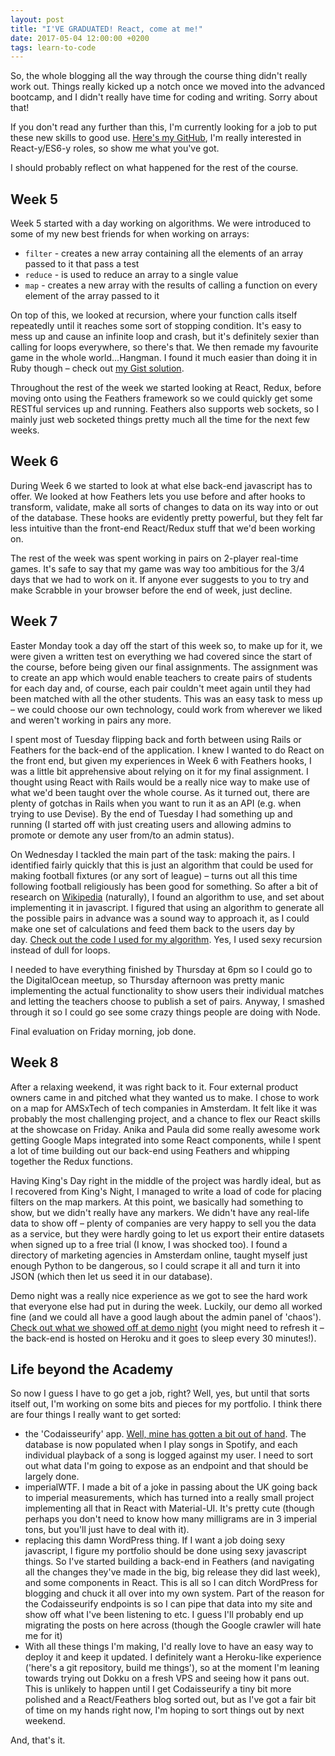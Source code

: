 ```yaml
---
layout: post
title: "I'VE GRADUATED! React, come at me!"
date: 2017-05-04 12:00:00 +0200
tags: learn-to-code
---
```


So, the whole blogging all the way through the course thing didn't really work out. Things really kicked up a notch once we moved into the advanced bootcamp, and I didn't really have time for coding and writing. Sorry about that!

If you don't read any further than this, I'm currently looking for a job to put these new skills to good use. [Here's my GitHub](https://github.com/leefreemanxyz), I'm really interested in React-y/ES6-y roles, so show me what you've got.

<!--more-->

I should probably reflect on what happened for the rest of the course.

## Week 5

Week 5 started with a day working on algorithms. We were introduced to some of my new best friends for when working on arrays:

- `filter` - creates a new array containing all the elements of an array passed to it that pass a test
- `reduce` - is used to reduce an array to a single value
- `map` - creates a new array with the results of calling a function on every element of the array passed to it

On top of this, we looked at recursion, where your function calls itself repeatedly until it reaches some sort of stopping condition. It's easy to mess up and cause an infinite loop and crash, but it's definitely sexier than calling for loops everywhere, so there's that. We then remade my favourite game in the whole world...Hangman. I found it much easier than doing it in Ruby though – check out [my Gist solution](https://gist.github.com/leefreemanxyz/9b62ae2b0cf469c7f0f3adcd469ecbf7).

Throughout the rest of the week we started looking at React, Redux, before moving onto using the Feathers framework so we could quickly get some RESTful services up and running. Feathers also supports web sockets, so I mainly just web socketed things pretty much all the time for the next few weeks.

## Week 6

During Week 6 we started to look at what else back-end javascript has to offer. We looked at how Feathers lets you use before and after hooks to transform, validate, make all sorts of changes to data on its way into or out of the database. These hooks are evidently pretty powerful, but they felt far less intuitive than the front-end React/Redux stuff that we'd been working on.

The rest of the week was spent working in pairs on 2-player real-time games. It's safe to say that my game was way too ambitious for the 3/4 days that we had to work on it. If anyone ever suggests to you to try and make Scrabble in your browser before the end of week, just decline.

## Week 7

Easter Monday took a day off the start of this week so, to make up for it, we were given a written test on everything we had covered since the start of the course, before being given our final assignments. The assignment was to create an app which would enable teachers to create pairs of students for each day and, of course, each pair couldn't meet again until they had been matched with all the other students. This was an easy task to mess up – we could choose our own technology, could work from wherever we liked and weren't working in pairs any more.

I spent most of Tuesday flipping back and forth between using Rails or Feathers for the back-end of the application. I knew I wanted to do React on the front end, but given my experiences in Week 6 with Feathers hooks, I was a little bit apprehensive about relying on it for my final assignment. I thought using React with Rails would be a really nice way to make use of what we'd been taught over the whole course. As it turned out, there are plenty of gotchas in Rails when you want to run it as an API (e.g. when trying to use Devise). By the end of Tuesday I had something up and running (I started off with just creating users and allowing admins to promote or demote any user from/to an admin status).

On Wednesday I tackled the main part of the task: making the pairs. I identified fairly quickly that this is just an algorithm that could be used for making football fixtures (or any sort of league) – turns out all this time following football religiously has been good for something. So after a bit of research on [Wikipedia](https://en.wikipedia.org/wiki/Round-robin_tournament) (naturally), I found an algorithm to use, and set about implementing it in javascript. I figured that using an algorithm to generate all the possible pairs in advance was a sound way to approach it, as I could make one set of calculations and feed them back to the users day by day. [Check out the code I used for my algorithm](https://github.com/leefreemanxyz/fym-react/blob/master/src/actions/pairs/generatePairs.js). Yes, I used sexy recursion instead of dull for loops.

I needed to have everything finished by Thursday at 6pm so I could go to the DigitalOcean meetup, so Thursday afternoon was pretty manic implementing the actual functionality to show users their individual matches and letting the teachers choose to publish a set of pairs. Anyway, I smashed through it so I could go see some crazy things people are doing with Node.

Final evaluation on Friday morning, job done.

## Week 8

After a relaxing weekend, it was right back to it. Four external product owners came in and pitched what they wanted us to make. I chose to work on a map for AMSxTech of tech companies in Amsterdam. It felt like it was probably the most challenging project, and a chance to flex our React skills at the showcase on Friday. Anika and Paula did some really awesome work getting Google Maps integrated into some React components, while I spent a lot of time building out our back-end using Feathers and whipping together the Redux functions.

Having King's Day right in the middle of the project was hardly ideal, but as I recovered from King's Night, I managed to write a load of code for placing filters on the map markers. At this point, we basically had something to show, but we didn't really have any markers. We didn't have any real-life data to show off – plenty of companies are very happy to sell you the data as a service, but they were hardly going to let us export their entire datasets when signed up to a free trial (I know, I was shocked too). I found a directory of marketing agencies in Amsterdam online, taught myself just enough Python to be dangerous, so I could scrape it all and turn it into JSON (which then let us seed it in our database).

Demo night was a really nice experience as we got to see the hard work that everyone else had put in during the week. Luckily, our demo all worked fine (and we could all have a good laugh about the admin panel of 'chaos'). [Check out what we showed off at demo night](http://amsxtechmap.bitballoon.com/) (you might need to refresh it – the back-end is hosted on Heroku and it goes to sleep every 30 minutes!).

## Life beyond the Academy

So now I guess I have to go get a job, right? Well, yes, but until that sorts itself out, I'm working on some bits and pieces for my portfolio. I think there are four things I really want to get sorted:

- the 'Codaisseurify' app. [Well, mine has gotten a bit out of hand](https://github.com/leefreemanxyz/codaisseurify). The database is now populated when I play songs in Spotify, and each individual playback of a song is logged against my user. I need to sort out what data I'm going to expose as an endpoint and that should be largely done.
- imperialWTF. I made a bit of a joke in passing about the UK going back to imperial measurements, which has turned into a really small project implementing all that in React with Material-UI. It's pretty cute (though perhaps you don't need to know how many milligrams are in 3 imperial tons, but you'll just have to deal with it).
- replacing this damn WordPress thing. If I want a job doing sexy javascript, I figure my portfolio should be done using sexy javascript things. So I've started building a back-end in Feathers (and navigating all the changes they've made in the big, big release they did last week), and some components in React. This is all so I can ditch WordPress for blogging and chuck it all over into my own system. Part of the reason for the Codaisseurify endpoints is so I can pipe that data into my site and show off what I've been listening to etc. I guess I'll probably end up migrating the posts on here across (though the Google crawler will hate me for it)
- With all these things I'm making, I'd really love to have an easy way to deploy it and keep it updated. I definitely want a Heroku-like experience ('here's a git repository, build me things'), so at the moment I'm leaning towards trying out Dokku on a fresh VPS and seeing how it pans out. This is unlikely to happen until I get Codaisseurify a tiny bit more polished and a React/Feathers blog sorted out, but as I've got a fair bit of time on my hands right now, I'm hoping to sort things out by next weekend.

And, that's it.
